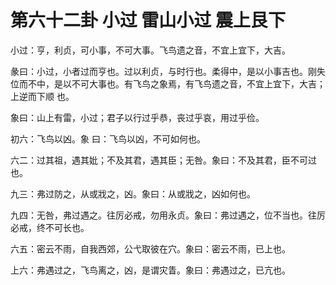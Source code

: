 # 第六十二卦 小过 雷山小过 震上艮下


小过：亨，利贞，可小事，不可大事。飞鸟遗之音，不宜上宜下，大吉。

彖曰：小过，小者过而亨也。过以利贞，与时行也。柔得中，是以小事吉也。刚失位而不中，是以不可大事也。有飞鸟之象焉，有飞鸟遗之音，不宜上宜下，大吉；上逆而下顺 也。

象曰：山上有雷，小过；君子以行过乎恭，丧过乎哀，用过乎俭。

初六：飞鸟以凶。象 曰：飞鸟以凶，不可如何也。

六二：过其祖，遇其妣；不及其君，遇其臣；无咎。象曰：不及其君，臣不可过也。

九三：弗过防之，从或戕之，凶。象曰：从或戕之，凶如何也。

九四：无咎，弗过遇之。往厉必戒，勿用永贞。象曰：弗过遇之，位不当也。往厉必戒，终不可长也。

六五：密云不雨，自我西郊，公弋取彼在穴。象曰：密云不雨，已上也。

上六：弗遇过之，飞鸟离之，凶，是谓灾眚。象曰：弗遇过之，已亢也。
